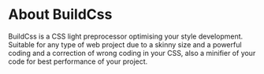 # About BuildCss
BuildCss is a CSS light preprocessor optimising your style development. Suitable for any type of web project due to a skinny size and a powerful coding and a correction of wrong coding in your CSS, also a minifier of your code for best performance of your project.
